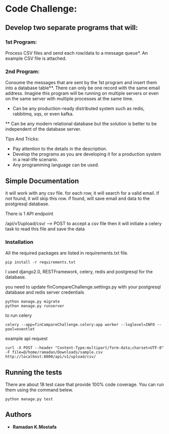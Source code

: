 # Code Challenge:

## Develop two separate programs that will:

### 1st Program:
Process CSV files and send each row/data to a message queue*. An example CSV file is attached.

### 2nd Program:
Consume the messages that are sent by the 1st program and insert them into a database table**. There can only be one record with the same email address. Imagine this program will be running on multiple servers or even on the same server with multiple processes at the same time.

* Can be any production-ready distributed system such as redis, rabbitmq, sqs, or even kafka.

** Can be any modern relational database but the solution is better to be independent of the database server.

Tips And Tricks:

- Pay attention to the details in the description.
- Develop the programs as you are developing it for a production system in a real-life scenario.
- Any programming language can be used.

## Simple Documentation


it will work with any csv file. for each row, it will search for a valid email. if not found, it will skip this row. if found, will save email and data to the postgresql database.


There is 1 API endpoint

/api/v1/upload/csv/ --> POST
to accept a csv file then it will initiate a celery task to read this file and save the data

### Installation

All the required packages are listed in requirements.txt file.

```
pip install -r requirements.txt
```

I used django2.0, RESTFramework, celery, redis and postgresql for the database.

you need to update finCompareChallenge.settings.py with your postgresql database and redis server credentials


```
python manage.py migrate
python manage.py runserver
```

to run celery
```
celery --app=finCompareChallenge.celery:app worker --loglevel=INFO --pool=eventlet
```

example api request
```
curl -X POST --header "Content-Type:multipart/form-data;charset=UTF-8" -F file=@/home/ramadan/Downloads/sample.csv http://localhost:8000/api/v1/upload/csv/
```
## Running the tests

There are about 18 test case that provide 100% code coverage. You can run them using the command belew.

```
python manage.py test
```

## Authors

* **Ramadan K.Mostafa**
